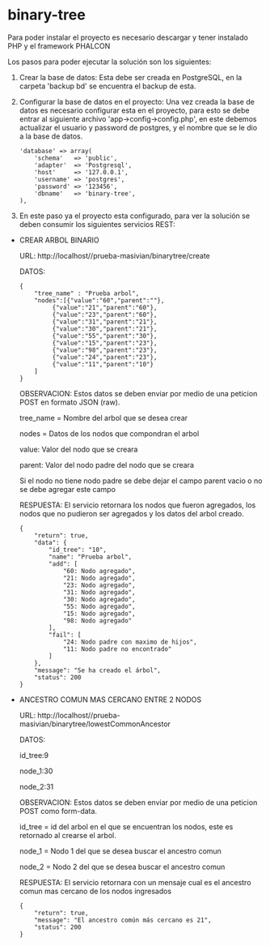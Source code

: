 # binary-tree

Para poder instalar el proyecto es necesario descargar y tener instalado PHP y el framework PHALCON

Los pasos para poder ejecutar la solución son los siguientes:

1. Crear la base de datos: Esta debe ser creada en PostgreSQL, en la carpeta 'backup bd' se encuentra el backup de esta.

2. Configurar la base de datos en el proyecto: Una vez creada la base de datos es necesario configurar esta en el proyecto, para esto se debe entrar al siguiente archivo 'app->config->config.php', en este debemos actualizar el usuario y password de postgres, y el nombre que se le dio a la base de datos.
    ~~~
    'database' => array(
        'schema'   => 'public',
        'adapter'  => 'Postgresql',
        'host'     => '127.0.0.1',
        'username' => 'postgres',
        'password' => '123456',
        'dbname'   => 'binary-tree',
    ),
    ~~~
    
3. En este paso ya el proyecto esta configurado, para ver la solución se deben consumir los siguientes servicios REST:

- CREAR ARBOL BINARIO
  
  URL: http://localhost//prueba-masivian/binarytree/create
  
  DATOS:
  
  ~~~
  {
      "tree_name" : "Prueba arbol",
      "nodes":[{"value":"60","parent":""},
           {"value":"21","parent":"60"},
           {"value":"23","parent":"60"},
           {"value":"31","parent":"21"},
           {"value":"30","parent":"21"},
           {"value":"55","parent":"30"},
           {"value":"15","parent":"23"},
           {"value":"98","parent":"23"},
           {"value":"24","parent":"23"},
           {"value":"11","parent":"10"}
      ]
  }
  ~~~

  OBSERVACION: Estos datos se deben enviar por medio de una peticion POST en formato JSON (raw). 
  
  tree_name = Nombre del arbol que se desea crear
  
  nodes = Datos de los nodos que compondran el arbol
  
  value: Valor del nodo que se creara
  
  parent: Valor del nodo padre del nodo que se creara

  Si el nodo no tiene nodo padre se debe dejar el campo parent vacio o no se debe agregar este campo

  RESPUESTA: El servicio retornara los nodos que fueron agregados, los nodos que no pudieron ser agregados y los datos del arbol creado.
  
  ~~~
  {
      "return": true,
      "data": {
          "id_tree": "10",
          "name": "Prueba arbol",
          "add": [
              "60: Nodo agregado",
              "21: Nodo agregado",
              "23: Nodo agregado",
              "31: Nodo agregado",
              "30: Nodo agregado",
              "55: Nodo agregado",
              "15: Nodo agregado",
              "98: Nodo agregado"
          ],
          "fail": [
              "24: Nodo padre con maximo de hijos",
              "11: Nodo padre no encontrado"
          ]
      },
      "message": "Se ha creado el árbol",
      "status": 200
  }
  ~~~
  
- ANCESTRO COMUN MAS CERCANO ENTRE 2 NODOS 

  URL: http://localhost//prueba-masivian/binarytree/lowestCommonAncestor
  
  DATOS:
  
  id_tree:9
  
  node_1:30
  
  node_2:31

  OBSERVACION: Estos datos se deben enviar por medio de una peticion POST como form-data.
  
  id_tree = id del arbol en el que se encuentran los nodos, este es retornado al crearse el arbol.
  
  node_1 = Nodo 1 del que se desea buscar el ancestro comun
  
  node_2 = Nodo 2 del que se desea buscar el ancestro comun
  
  RESPUESTA: El servicio retornara con un mensaje cual es el ancestro comun mas cercano de los nodos ingresados
  
  ~~~
  {
      "return": true,
      "message": "El ancestro común más cercano es 21",
      "status": 200
  }
  ~~~
 
